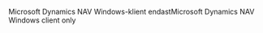 <span data-ttu-id="e2ac3-101">Microsoft Dynamics NAV Windows-klient endast</span><span class="sxs-lookup"><span data-stu-id="e2ac3-101">Microsoft Dynamics NAV Windows client only</span></span>